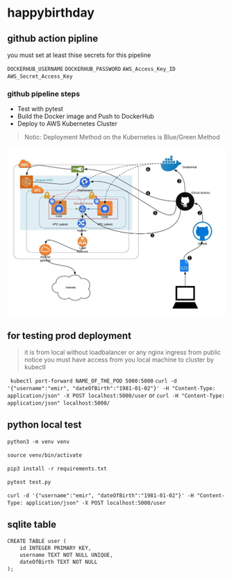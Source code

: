 # happybirthday

## github action pipline
you must set at least thise secrets for this pipeline

`DOCKERHUB_USERNAME`
`DOCKERHUB_PASSWORD`
`AWS_Access_Key_ID`
`AWS_Secret_Access_Key`

### github pipeline steps
* Test with pytest
* Build the Docker image and Push to DockerHub
* Deploy to AWS Kubernetes Cluster

> Notic: Deployment Method on the Kubernetes is Blue/Green Method

![alt topology](topology.jpg)

## for testing prod deployment
> it is from local without loadbalancer or any nginx ingress from public
> notice you must have access from you local machine to cluster by kubectl

` kubectl port-forward NAME_OF_THE_POD 5000:5000`
`curl -d '{"username":"emir", "dateOfBirth":"1981-01-02"}' -H "Content-Type: application/json" -X POST localhost:5000/user`
or
`curl -H "Content-Type: application/json" localhost:5000/`

## python local test

`python3 -m venv venv`

`source venv/bin/activate`

`pip3 install -r requirements.txt`

`pytest test.py`

`curl -d '{"username":"emir", "dateOfBirth":"1981-01-02"}' -H "Content-Type: application/json" -X POST localhost:5000/user`

## sqlite table

```
CREATE TABLE user (
    id INTEGER PRIMARY KEY,
    username TEXT NOT NULL UNIQUE,
    dateOfBirth TEXT NOT NULL
);
```
